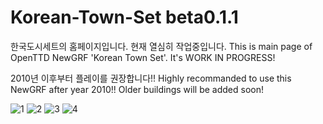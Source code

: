 # Korean-Town-Set beta0.1.1

한국도시세트의 홈페이지입니다. 현재 열심히 작업중입니다. 
This is main page of OpenTTD NewGRF 'Korean Town Set'. It's WORK IN PROGRESS!

2010년 이후부터 플레이를 권장합니다!!
Highly recommanded to use this NewGRF after year 2010!! Older buildings will be added soon!

![1](https://github.com/SerpensNebula/Korean-Town-Set/assets/75788864/83174ed2-34f7-4bb9-b387-c997665b0e95)
![2](https://github.com/SerpensNebula/Korean-Town-Set/assets/75788864/3fcc43c1-3678-4394-8a20-79642e08f127)
![3](https://github.com/SerpensNebula/Korean-Town-Set/assets/75788864/76a4a57f-738a-42fa-af21-b2e9795fc9f1)
![4](https://github.com/SerpensNebula/Korean-Town-Set/assets/75788864/b11081cf-dcfc-4ae8-92a4-bccaec446351)
